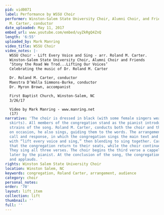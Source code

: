 ```yaml
---
pid: vid0071
label: Performance by WSSU Choir
performer: Winston-Salem State University Choir, Alumni Choir, and Friends; Dr. Roland
  M. Carter, conductor
date_uploaded: May 11, 2017
embed_url: www.youtube.com/embed/uyZkRgQ4ZnQ
length: '6:55'
uploaded_by: Mark Manring
video_title: WSSU Choir
video_notes: |-
  WSSU Choir - Lift Every Voice and Sing - arr. Roland M. Carter.
  Winston-Salem State University Choir, Alumni Choir and Friends
  ‘Stony the Road We Trod...Lifting Our Voices’
  Celebrating the music of Dr. Roland M. Carter

  Dr. Roland M. Carter, conductor
  Maestra D’Walla Simmons-Burke, conductor
  Dr. Myron Brown, accompanist

  First Baptist Church, Winston-Salem, NC
  3/26/17

  Video by Mark Manring - www.manring.net
  (17)
narrative: 'The choir is dressed in black (with some female singers wearing burgundy-colored
  skirts). All members of the congregation stand as the pianist introduces the first
  strains of the song. Roland M. Carter, conducts both the choir and the congregation;
  on occasion, he also sings, guiding them to the words. The arrangement begins with
  call and response, in which the congregation sings the main text and the choir responds
  with “lift every voice and sing,” then blending to sing together. Carter then indicates
  that the congregation return to their seats, while the choir continues the song.
  They sing all three verses. The choir begins the third verse a cappella and is joined
  later by the pianist. At the conclusion of the song, the congregation/audience stands
  and applauds. '
rights: Winston Salem State University Choir
location: Winston Salem, NC
keywords: congregation, Roland Carter, arrangement, audience
category: choir
personal_notes: 
order: '70'
layout: lift_item
collection: lift
thumbnail: ''
full: ''
---
```

